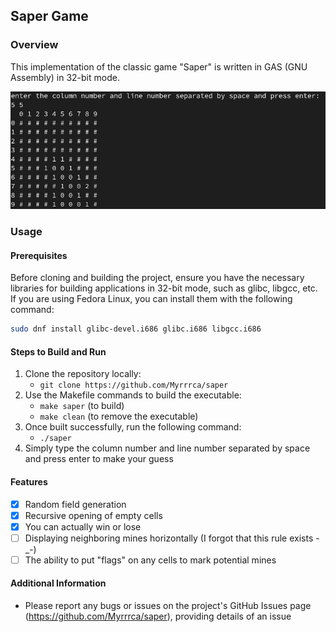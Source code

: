 ## Saper Game

### Overview
This implementation of the classic game "Saper" is written in GAS (GNU Assembly) in 32-bit mode.

![Saper Overview](./img/overview1.png?raw=true)

### Usage
#### Prerequisites
Before cloning and building the project, ensure you have the necessary libraries for building applications in 32-bit mode, such as glibc, libgcc, etc. If you are using Fedora Linux, you can install them with the following command:
```bash
sudo dnf install glibc-devel.i686 glibc.i686 libgcc.i686
```

#### Steps to Build and Run
1. Clone the repository locally:
   - `git clone https://github.com/Myrrrca/saper`
2. Use the Makefile commands to build the executable:
   - `make saper` (to build)
   - `make clean` (to remove the executable)
3. Once built successfully, run the following command:
   - `./saper`
4. Simply type the column number and line number separated by space and press enter to make your guess

#### Features
- [x]  Random field generation
- [x]  Recursive opening of empty cells
- [x]  You can actually win or lose
- [ ]  Displaying neighboring mines horizontally (I forgot that this rule exists -_-)
- [ ]  The ability to put "flags" on any cells to mark potential mines

#### Additional Information
- Please report any bugs or issues on the project's GitHub Issues page (https://github.com/Myrrrca/saper), providing  details of an issue

